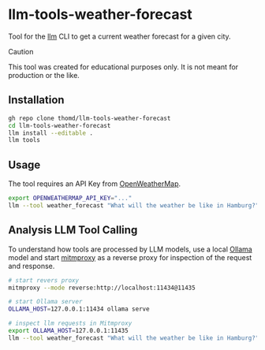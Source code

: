 # llm-tools-weather-forecast

Tool for the [llm](https://github.com/simonw/llm) CLI to get a current weather forecast for a given city.

> [!CAUTION]
> This tool was created for educational purposes only. It is not meant for production or the like.

## Installation

```bash
gh repo clone thomd/llm-tools-weather-forecast
cd llm-tools-weather-forecast
llm install --editable .
llm tools
```

## Usage

The tool requires an API Key from [OpenWeatherMap](https://openweathermap.org/api).

```bash
export OPENWEATHERMAP_API_KEY="..."
llm --tool weather_forecast "What will the weather be like in Hamburg?" --tools-debug
```

## Analysis LLM Tool Calling

To understand how tools are processed by LLM models, use a local [Ollama](https://ollama.com/) model and 
start [mitmproxy](https://mitmproxy.org/) as a reverse proxy for inspection of the request and response.

```bash
# start revers proxy
mitmproxy --mode reverse:http://localhost:11434@11435

# start Ollama server
OLLAMA_HOST=127.0.0.1:11434 ollama serve

# inspect llm requests in Mitmproxy
export OLLAMA_HOST=127.0.0.1:11435
llm --tool weather_forecast "What will the weather be like in Hamburg?" --no-stream
```
